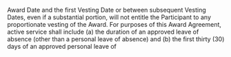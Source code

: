 Award  Date  and  the  first  Vesting  Date  or  between  subsequent  Vesting  Dates,  even  if  a  substantial
portion,  will  not  entitle  the  Participant  to  any  proportionate  vesting  of  the  Award.  For  purposes  of  this
Award  Agreement,  active  service  shall  include  (a)  the  duration  of  an  approved  leave  of  absence  (other
than  a  personal  leave  of  absence)  and  (b)  the  first  thirty  (30)  days  of  an  approved  personal  leave  of